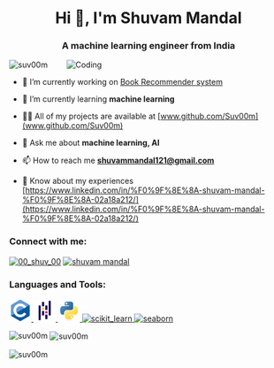 <h1 align="center">Hi 👋, I'm Shuvam Mandal</h1>
<h3 align="center">A machine learning engineer from India</h3>

<img align="right" alt="Coding" width="400" src="https://gifdb.com/images/high/animated-man-computer-coding-nae6mec378lsg1i3.gif">

<p align="left"> <img src="https://komarev.com/ghpvc/?username=suv00m&label=Profile%20views&color=0e75b6&style=flat" alt="suv00m" /> </p>

- 🔭 I’m currently working on [Book Recommender system](https://suv00m-debut-brs-webpage-iud7ph.streamlit.app/)

- 🌱 I’m currently learning **machine learning**

- 👨‍💻 All of my projects are available at [www.github.com/Suv00m](www.github.com/Suv00m)

- 💬 Ask me about **machine learning, AI**

- 📫 How to reach me **shuvammandal121@gmail.com**

- 📄 Know about my experiences [https://www.linkedin.com/in/%F0%9F%8E%8A-shuvam-mandal-%F0%9F%8E%8A-02a18a212/](https://www.linkedin.com/in/%F0%9F%8E%8A-shuvam-mandal-%F0%9F%8E%8A-02a18a212/)

<h3 align="left">Connect with me:</h3>
<p align="left">
<a href="https://twitter.com/00_shuv_00" target="blank"><img align="center" src="https://raw.githubusercontent.com/rahuldkjain/github-profile-readme-generator/master/src/images/icons/Social/twitter.svg" alt="00_shuv_00" height="30" width="40" /></a>
<a href="https://kaggle.com/shuvam mandal" target="blank"><img align="center" src="https://raw.githubusercontent.com/rahuldkjain/github-profile-readme-generator/master/src/images/icons/Social/kaggle.svg" alt="shuvam mandal" height="30" width="40" /></a>
</p>

<h3 align="left">Languages and Tools:</h3>
<p align="left"> <a href="https://www.cprogramming.com/" target="_blank" rel="noreferrer"> <img src="https://raw.githubusercontent.com/devicons/devicon/master/icons/c/c-original.svg" alt="c" width="40" height="40"/> </a> <a href="https://pandas.pydata.org/" target="_blank" rel="noreferrer"> <img src="https://raw.githubusercontent.com/devicons/devicon/2ae2a900d2f041da66e950e4d48052658d850630/icons/pandas/pandas-original.svg" alt="pandas" width="40" height="40"/> </a> <a href="https://www.python.org" target="_blank" rel="noreferrer"> <img src="https://raw.githubusercontent.com/devicons/devicon/master/icons/python/python-original.svg" alt="python" width="40" height="40"/> </a> <a href="https://scikit-learn.org/" target="_blank" rel="noreferrer"> <img src="https://upload.wikimedia.org/wikipedia/commons/0/05/Scikit_learn_logo_small.svg" alt="scikit_learn" width="40" height="40"/> </a> <a href="https://seaborn.pydata.org/" target="_blank" rel="noreferrer"> <img src="https://seaborn.pydata.org/_images/logo-mark-lightbg.svg" alt="seaborn" width="40" height="40"/> </a> </p>

<p><img align="left" src="https://github-readme-stats.vercel.app/api/top-langs?username=suv00m&show_icons=true&locale=en&layout=compact" alt="suv00m" /></p>

<p>&nbsp;<img align="center" src="https://github-readme-stats.vercel.app/api?username=suv00m&show_icons=true&locale=en" alt="suv00m" /></p>

<p><img align="center" src="https://github-readme-streak-stats.herokuapp.com/?user=suv00m&" alt="suv00m" /></p>
